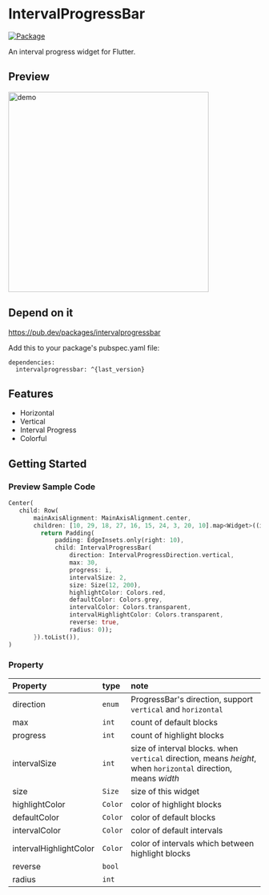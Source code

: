 # IntervalProgressBar

[![Package](https://img.shields.io/static/v1.svg?label=Pub&message=V1.0.0&color=green&style=for-the-badge)](https://pub.dartlang.org/packages/intervalprogressbar)

An interval progress widget for Flutter.

## Preview

<img src="https://raw.githubusercontent.com/stefanJi/IntervalProgressBar/master/doc/intervalprogressbar.png" width=400 alt="demo">

## Depend on it

https://pub.dev/packages/intervalprogressbar

Add this to your package's pubspec.yaml file:
```
dependencies:
  intervalprogressbar: ^{last_version}
```

## Features

- Horizontal
- Vertical
- Interval Progress
- Colorful

## Getting Started

### Preview Sample Code

```dart
Center(
   child: Row(
       mainAxisAlignment: MainAxisAlignment.center,
       children: [10, 29, 18, 27, 16, 15, 24, 3, 20, 10].map<Widget>((i) {
         return Padding(
             padding: EdgeInsets.only(right: 10),
             child: IntervalProgressBar(
                 direction: IntervalProgressDirection.vertical,
                 max: 30,
                 progress: i,
                 intervalSize: 2,
                 size: Size(12, 200),
                 highlightColor: Colors.red,
                 defaultColor: Colors.grey,
                 intervalColor: Colors.transparent,
                 intervalHighlightColor: Colors.transparent,
                 reverse: true,
                 radius: 0));
       }).toList()),
)
```

### Property

|Property|type|note|
|:---|:---|:---|
|direction|`enum`| ProgressBar's direction, support `vertical` and `horizontal` |
|max|`int`| count of default blocks |
|progress|`int`| count of highlight blocks |
|intervalSize|`int`| size of interval blocks. when `vertical` direction, means *height*, when `horizontal` direction, means *width* |
|size|`Size`| size of this widget |
|highlightColor|`Color`| color of highlight blocks |
|defaultColor|`Color`| color of default blocks |
|intervalColor|`Color`| color of default intervals |
|intervalHighlightColor| `Color`|color of intervals which between highlight blocks |
|reverse|`bool`||
|radius|`int`||